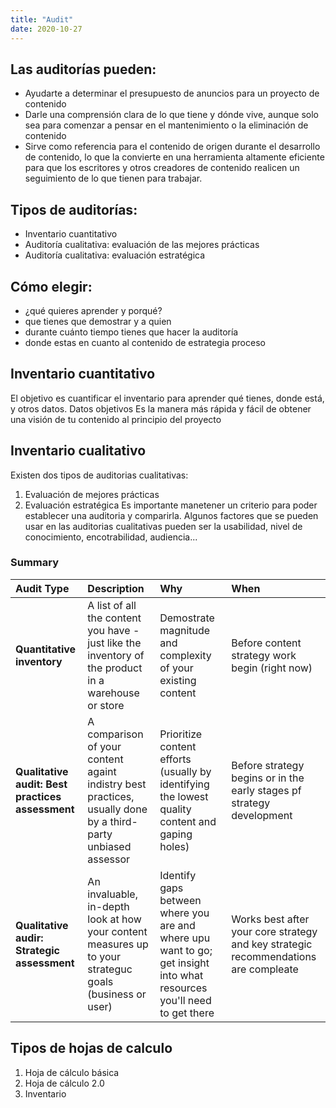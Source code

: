 ```yaml
---
title: "Audit"
date: 2020-10-27
---
```


## Las auditorías pueden:

* Ayudarte a determinar el presupuesto de anuncios para un proyecto de contenido
* Darle una comprensión clara de lo que tiene y dónde vive, aunque solo sea para comenzar a pensar en el mantenimiento o la eliminación de contenido
* Sirve como referencia para el contenido de origen durante el desarrollo de contenido, lo que la convierte en una herramienta altamente eficiente para que los escritores y otros creadores de contenido realicen un seguimiento de lo que tienen para trabajar.

## Tipos de auditorías:

* Inventario cuantitativo
* Auditoría cualitativa: evaluación de las mejores prácticas
* Auditoría cualitativa: evaluación estratégica

## Cómo elegir:

* ¿qué quieres aprender y porqué?
* que tienes que demostrar y a quien
* durante cuánto tiempo tienes que hacer la auditoría
* donde estas en cuanto al contenido de estrategia proceso

## Inventario cuantitativo

El objetivo es cuantificar el inventario para aprender qué tienes, donde está, y otros datos. Datos objetivos
Es la manera más rápida y fácil de obtener una visión de tu contenido al principio del proyecto

## Inventario cualitativo

Existen dos tipos de auditorias cualitativas:
1. Evaluación de mejores prácticas
2. Evaluación estratégica
Es importante manetener un criterio para poder establecer una auditoria y comparirla. 
Algunos factores que se pueden usar en las auditorias cualitativas pueden ser la usabilidad, nivel de conocimiento, encotrabilidad, audiencia...

### Summary

| Audit Type | Description | Why | When |
| :---    | :---   | :---  | :---  |
| **Quantitative inventory** | A list of all the content you have - just like the inventory of the product in a warehouse or store  | Demostrate magnitude and complexity of your existing content | Before content strategy work begin (right now) |
| **Qualitative audit: Best practices assessment** | A comparison of your content againt indistry best practices, usually done by a third-party unbiased assessor  | Prioritize content efforts (usually by identifying the lowest quality content and gaping holes) | Before strategy begins or in the early stages pf strategy development |
| **Qualitative audir: Strategic assessment** | An invaluable, in-depth look at how your content measures up to your strateguc goals (business or user) | Identify gaps between where you are and where upu want to go; get insight into what resources you'll need to get there | Works best after your core strategy and key strategic recommendations are compleate |

## Tipos de hojas de calculo

1. Hoja de cálculo básica
2. Hoja de cálculo 2.0
3. Inventario
